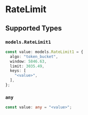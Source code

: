 # RateLimit


## Supported Types

### `models.RateLimit1`

```typescript
const value: models.RateLimit1 = {
  algo: "token_bucket",
  window: 5846.63,
  limit: 3035.49,
  keys: [
    "<value>",
  ],
};
```

### `any`

```typescript
const value: any = "<value>";
```


